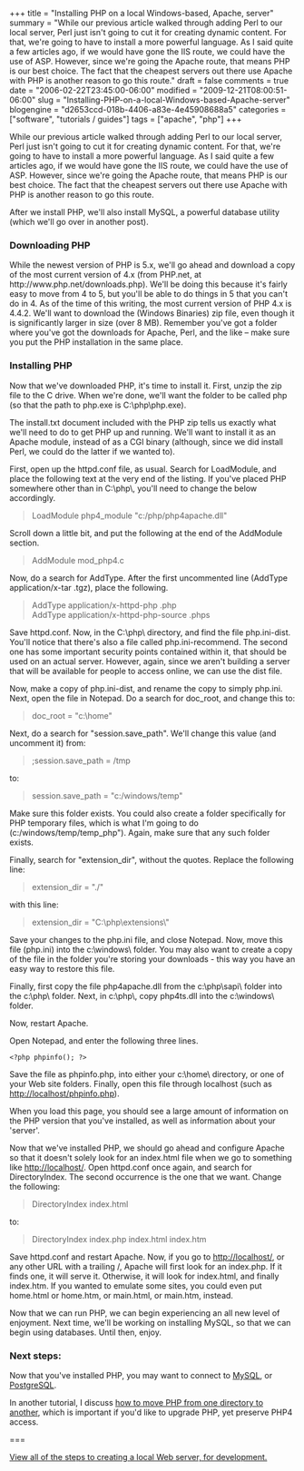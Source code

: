 +++
title = "Installing PHP on a local Windows-based, Apache, server"
summary = "While our previous article walked through adding Perl to our local server, Perl just isn't going to cut it for creating dynamic content. For that, we're going to have to install a more powerful language. As I said quite a few articles ago, if we would have gone the IIS route, we could have the use of ASP. However, since we're going the Apache route, that means PHP is our best choice. The fact that the cheapest servers out there use Apache with PHP is another reason to go this route."
draft = false
comments = true
date = "2006-02-22T23:45:00-06:00"
modified = "2009-12-21T08:00:51-06:00"
slug = "Installing-PHP-on-a-local-Windows-based-Apache-server"
blogengine = "d2653ccd-018b-4406-a83e-4e45908688a5"
categories = ["software", "tutorials / guides"]
tags = ["apache", "php"]
+++

<p>While our previous article walked through adding Perl to our local server, Perl just isn't going to cut it for creating dynamic content. For that, we're going to have to install a more powerful language. As I said quite a few articles ago, if we would have gone the IIS route, we could have the use of ASP. However, since we're going the Apache route, that means PHP is our best choice. The fact that the cheapest servers out there use Apache with PHP is another reason to go this route.</p>
<p>After we install PHP, we'll also install MySQL, a powerful database utility (which we'll go over in another post).</p>
<h3>Downloading PHP</h3>
<p>While the newest version of PHP is 5.x, we'll go ahead and download a copy of the most current version of 4.x (from PHP.net, at http://www.php.net/downloads.php). We'll be doing this because it's fairly easy to move from 4 to 5, but you'll be able to do things in 5 that you can't do in 4. As of the time of this writing, the most current version of PHP 4.x is 4.4.2. We'll want to download the (Windows Binaries) zip file, even though it is significantly larger in size (over 8 MB). Remember you've got a folder where you've got the downloads for Apache, Perl, and the like &ndash; make sure you put the PHP installation in the same place.</p>
<h3>Installing PHP</h3>
<p>Now that we've downloaded PHP, it's time to install it. First, unzip the zip file to the C drive. When we're done, we'll want the folder to be called php (so that the path to php.exe is C:\php\php.exe).</p>
<p>The install.txt document included with the PHP zip tells us exactly what we'll need to do to get PHP up and running. We'll want to install it as an Apache module, instead of as a CGI binary (although, since we did install Perl, we could do the latter if we wanted to).</p>
<p>First, open up the httpd.conf file, as usual. Search for LoadModule, and place the following text at the very end of the listing. If you've placed PHP somewhere other than in C:\php\, you'll need to change the below accordingly.</p>
<blockquote>
<p>LoadModule php4_module "c:/php/php4apache.dll"</p>
</blockquote>
<p>Scroll down a little bit, and put the following at the end of the AddModule section.</p>
<blockquote>
<p>AddModule mod_php4.c</p>
</blockquote>
<p>Now, do a search for AddType. After the first uncommented line (AddType application/x-tar .tgz), place the following.</p>
<blockquote>
<p>AddType application/x-httpd-php .php<br />AddType application/x-httpd-php-source .phps</p>
</blockquote>
<p>Save httpd.conf. Now, in the C:\php\ directory, and find the file php.ini-dist. You'll notice that there's also a file called php.ini-recommend. The second one has some important security points contained within it, that should be used on an actual server. However, again, since we aren't building a server that will be available for people to access online, we can use the dist file.</p>
<p>Now, make a copy of php.ini-dist, and rename the copy to simply php.ini. Next, open the file in Notepad. Do a search for doc_root, and change this to:</p>
<blockquote>
<p>doc_root = "c:\home"</p>
</blockquote>
<p>Next, do a search for "session.save_path". We'll change this value (and uncomment it) from:</p>
<blockquote>
<p>;session.save_path = /tmp</p>
</blockquote>
<p>to:</p>
<blockquote>
<p>session.save_path = "c:/windows/temp"</p>
</blockquote>
<p>Make sure this folder exists. You could also create a folder specifically for PHP temporary files, which is what I'm going to do (c:/windows/temp/temp_php"). Again, make sure that any such folder exists.</p>
<p>Finally, search for "extension_dir", without the quotes. Replace the following line:</p>
<blockquote>
<p>extension_dir = "./"</p>
</blockquote>
<p>with this line:</p>
<blockquote>
<p>extension_dir = "C:\php\extensions\"</p>
</blockquote>
<p>Save your changes to the php.ini file, and close Notepad. Now, move this file (php.ini) into the c:\windows\ folder. You may also want to create a copy of the file in the folder you're storing your downloads - this way you have an easy way to restore this file.</p>
<p>Finally, first copy the file php4apache.dll from the c:\php\sapi\ folder into the c:\php\ folder. Next, in c:\php\, copy php4ts.dll into the c:\windows\ folder.</p>
<p>Now, restart Apache.</p>
<p>Open Notepad, and enter the following three lines.</p>
<pre class="code"><code class="php">&lt;?php phpinfo(); ?&gt;</code></pre>
<p>Save the file as phpinfo.php, into either your c:\home\ directory, or one of your Web site folders. Finally, open this file through localhost (such as <a href="http://localhost/phpinfo.php">http://localhost/phpinfo.php</a>).</p>
<p>When you load this page, you should see a large amount of information on the PHP version that you've installed, as well as information about your 'server'.</p>
<p>Now that we've installed PHP, we should go ahead and configure Apache so that it doesn't solely look for an index.html file when we go to something like <a href="http://localhost/">http://localhost/</a>. Open httpd.conf once again, and search for DirectoryIndex. The second occurrence is the one that we want. Change the following:</p>
<blockquote>
<p>DirectoryIndex index.html</p>
</blockquote>
<p>to:</p>
<blockquote>
<p>DirectoryIndex index.php index.html index.htm</p>
</blockquote>
<p>Save httpd.conf and restart Apache. Now, if you go to <a href="http://localhost/">http://localhost/</a>, or any other URL with a trailing /, Apache will first look for an index.php. If it finds one, it will serve it. Otherwise, it will look for index.html, and finally index.htm. If you wanted to emulate some sites, you could even put home.html or home.htm, or main.html, or main.htm, instead.</p>
<p>Now that we can run PHP, we can begin experiencing an all new level of enjoyment. Next time, we'll be working on installing MySQL, so that we can begin using databases. Until then, enjoy.</p>
<h3>Next steps:</h3>
<p>Now that you've installed PHP, you may want to connect to <a href="/words/post/Installing-MySQL-and-phpMyAdmin-on-a-local-Windows-based%2c-Apache%2c-server.aspx">MySQL</a>, or <a href="/words/post/Installing-PostgreSQL-on-a-local-Windows-based%2c-Apache%2c-server.aspx">PostgreSQL</a>.</p>
<p>In another tutorial, I discuss <a href="/words/post/Moving-the-location-of-PHP-on-your-hard-drive.aspx">how to move PHP from one directory to another</a>, which is important if you'd like to upgrade PHP, yet preserve PHP4 access.</p>
<p>===</p>
<p><a href="/local-apache-server/">View all of the steps to creating a local Web server, for development.</a></p>

